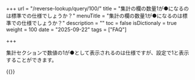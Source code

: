 +++
url = "/reverse-lookup/query/100/"
title = "集計の欄の数量1が●になるのは標準での仕様でしょうか？"
menuTitle = "集計の欄の数量1が●になるのは標準での仕様でしょうか？"
description = ""
toc = false
isDictionaly = true
weight = 100
date = "2025-09-22"
tags = ["FAQ"]

+++

集計セクションで数値の1が●として表示されるのは仕様ですが、設定で1と表示することができます。

{{<iTablet filename="p1" msg="" alice="ok">}}
